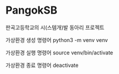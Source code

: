 # PangokSB
판곡고등학교의 시(스템개)발 동아리 프로젝트

가상환경 생성 명령어
python3 -m venv venv

가상환경 실행 명령어
source venv/bin/activate

가상환경 종료 명령어
deactivate